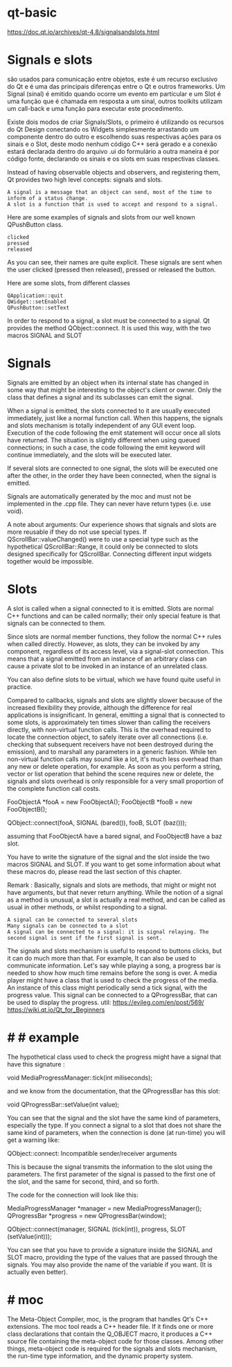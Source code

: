 # qt-basic

https://doc.qt.io/archives/qt-4.8/signalsandslots.html

# Signals e slots
são usados para comunicação entre objetos, este é um recurso exclusivo do Qt e é uma das principais diferenças entre o Qt e outros frameworks. 
Um Signal (sinal) é emitido quando ocorre um evento em particular e um Slot é uma função que é chamada em resposta a um sinal, outros toolkits utilizam um call-back e uma função para executar este procedimento.

Existe dois modos de criar Signals/Slots, o primeiro é utilizando os recursos do Qt Design conectando os Widgets simplesmente arrastando um componente dentro 
do outro e escolhendo suas respectivas ações para os sinais e o Slot, deste modo nenhum código C++ será gerado e a conexão estará declarada dentro do 
arquivo .ui do formulário a outra maneira é por código fonte, declarando os sinais e os slots em suas respectivas classes.


Instead of having observable objects and observers, and registering them, Qt provides two high level concepts: signals and slots.

    A signal is a message that an object can send, most of the time to inform of a status change.
    A slot is a function that is used to accept and respond to a signal.

Here are some examples of signals and slots from our well known QPushButton class.

    clicked
    pressed
    released

As you can see, their names are quite explicit. These signals are sent when the user clicked (pressed then released), pressed or released the button.

Here are some slots, from different classes

    QApplication::quit
    QWidget::setEnabled
    QPushButton::setText
    
In order to respond to a signal, a slot must be connected to a signal. Qt provides the method QObject::connect. It is used this way, with the two macros SIGNAL and SLOT

# Signals

Signals are emitted by an object when its internal state has changed in some way that might be interesting to the object's client or owner. Only the class that defines a signal and its subclasses can emit the signal.

When a signal is emitted, the slots connected to it are usually executed immediately, just like a normal function call. When this happens, the signals and slots mechanism is totally independent of any GUI event loop. Execution of the code following the emit statement will occur once all slots have returned. The situation is slightly different when using queued connections; in such a case, the code following the emit keyword will continue immediately, and the slots will be executed later.

If several slots are connected to one signal, the slots will be executed one after the other, in the order they have been connected, when the signal is emitted.

Signals are automatically generated by the moc and must not be implemented in the .cpp file. They can never have return types (i.e. use void).

A note about arguments: Our experience shows that signals and slots are more reusable if they do not use special types. If QScrollBar::valueChanged() were to use a special type such as the hypothetical QScrollBar::Range, it could only be connected to slots designed specifically for QScrollBar. Connecting different input widgets together would be impossible.

# Slots

A slot is called when a signal connected to it is emitted. Slots are normal C++ functions and can be called normally; their only special feature is that signals can be connected to them.

Since slots are normal member functions, they follow the normal C++ rules when called directly. However, as slots, they can be invoked by any component, regardless of its access level, via a signal-slot connection. This means that a signal emitted from an instance of an arbitrary class can cause a private slot to be invoked in an instance of an unrelated class.

You can also define slots to be virtual, which we have found quite useful in practice.

Compared to callbacks, signals and slots are slightly slower because of the increased flexibility they provide, although the difference for real applications is insignificant. In general, emitting a signal that is connected to some slots, is approximately ten times slower than calling the receivers directly, with non-virtual function calls. This is the overhead required to locate the connection object, to safely iterate over all connections (i.e. checking that subsequent receivers have not been destroyed during the emission), and to marshall any parameters in a generic fashion. While ten non-virtual function calls may sound like a lot, it's much less overhead than any new or delete operation, for example. As soon as you perform a string, vector or list operation that behind the scene requires new or delete, the signals and slots overhead is only responsible for a very small proportion of the complete function call costs.



FooObjectA *fooA = new FooObjectA(); FooObjectB *fooB = new FooObjectB();

QObject::connect(fooA, SIGNAL (bared()), fooB, SLOT (baz()));

assuming that FooObjectA have a bared signal, and FooObjectB have a baz slot.

You have to write the signature of the signal and the slot inside the two macros SIGNAL and SLOT. If you want to get some information about what these macros do, please read the last section of this chapter.

Remark : Basically, signals and slots are methods, that might or might not have arguments, but that never return anything. While the notion of a signal as a method is unusual, a slot is actually a real method, and can be called as usual in other methods, or whilst responding to a signal. 
    
    
    A signal can be connected to several slots
    Many signals can be connected to a slot
    A signal can be connected to a signal: it is signal relaying. The second signal is sent if the first signal is sent.
    
    
The signals and slots mechanism is useful to respond to buttons clicks, but it can do much more than that. For example, It can also be used to communicate information. Let's say while playing a song, a progress bar is needed to show how much time remains before the song is over. A media player might have a class that is used to check the progress of the media. An instance of this class might periodically send a tick signal, with the progress value. This signal can be connected to a QProgressBar, that can be used to display the progress.
util: https://evileg.com/en/post/569/
https://wiki.qt.io/Qt_for_Beginners


# # # example
The hypothetical class used to check the progress might have a signal that have this signature :

void MediaProgressManager::tick(int miliseconds);

and we know from the documentation, that the QProgressBar has this slot:

void QProgressBar::setValue(int value);

You can see that the signal and the slot have the same kind of parameters, especially the type. If you connect a signal to a slot that does not share the same kind of parameters, when the connection is done (at run-time) you will get a warning like:

QObject::connect: Incompatible sender/receiver arguments

This is because the signal transmits the information to the slot using the parameters. The first parameter of the signal is passed to the first one of the slot, and the same for second, third, and so forth.

The code for the connection will look like this:

MediaProgressManager *manager = new MediaProgressManager(); QProgressBar *progress = new QProgressBar(window);

QObject::connect(manager, SIGNAL (tick(int)), progress, SLOT (setValue(int)));

You can see that you have to provide a signature inside the SIGNAL and SLOT macro, providing the type of the values that are passed through the signals. You may also provide the name of the variable if you want. (It is actually even better).     

# # moc
The Meta-Object Compiler, moc, is the program that handles Qt's C++ extensions. The moc tool reads a C++ header file. If it finds one or more class declarations 
that contain the Q_OBJECT macro, it produces a C++ source file containing the meta-object code for those classes. Among other things, meta-object code is required 
for the signals and slots mechanism, the run-time type information, and the dynamic property system.

